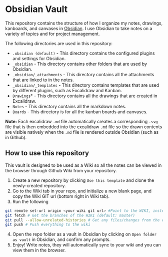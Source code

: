 # Obsidian Vault

This repository contains the structure of how I organize my notes, drawings, kanboards, and canvases in [Obsidian](https://obsidian.md/). I use Obsidian to take notes on a variety of topics and for project management.

The following directories are used in this repository:

  * `.obsidian (default)` - This directory contains the configured plugins and settings for Obsidian.
  * `_obsidian` - This directory contains other folders that are used by Obsidian.
  * `_obsidian/_attachments` - This directory contains all the attachments that are linked to in the notes.
  * `_obsidian/_templates` - This directory contains templates that are used by different plugins, such as Excalidraw and Kanban.
  * `Drawings`* - This directory contains all the drawings that are created in Excalidraw.
  * `Notes` - This directory contains all the markdown notes.
  * `Boards` - This directory is for all the kanban boards and canvases.

**Note:** Each excalidraw `.md` file automatically creates a corresponding `.svg` file that is then embedded into the excalidraw `.md` file so the drawn contents are visible natively when the `.md` file is rendered outside Obsidian (such as in Github). 

## How to use this repository
This vault is designed to be used as a Wiki so all the notes can be viewed in the browser through Github Wiki from your repository.

1. Create a new repository by clicking `Use this template` and clone the newly-created repository.
2. Go to the Wiki tab in your repo, and initialize a new blank page, and copy the Wiki GIT url (bottom right in Wiki tab).
3. Run the following 
```bash
git remote set-url origin <your wiki git url> #Point to the WIKI, instead of the repo.
git fetch # Get the branches of the WIKI (default: master)
git pull --allow-unrelated-histories # Get any files/changes from the wiki
git push # Push everything to the wiki
```
4. Open the repo folder as a vault in Obsidian by clicking on `Open folder as vault` in Obsidian, and confirm any prompts.
5. Enjoy! Write notes, they will automatically sync to your wiki and you can view them in the browser.

